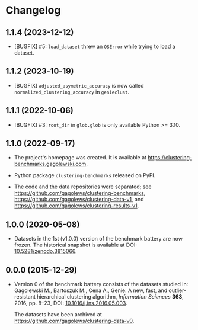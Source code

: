 # Changelog

## 1.1.4 (2023-12-12)

-   [BUGFIX] #5: `load_dataset` threw an `OSError` while trying to load
    a dataset.


## 1.1.2 (2023-10-19)

-   [BUGFIX] `adjusted_asymetric_accuracy` is now called
    `normalized_clustering_accuracy` in `genieclust`.


## 1.1.1 (2022-10-06)

-   [BUGFIX] #3: `root_dir` in `glob.glob` is only available Python >= 3.10.


##  1.1.0 (2022-09-17)

-   The project's homepage was created. It is available at
    <https://clustering-benchmarks.gagolewski.com>.

-   Python package `clustering-benchmarks` released on PyPI.

-   The code and the data repositories were separated; see
    <https://github.com/gagolews/clustering-benchmarks>,
    <https://github.com/gagolews/clustering-data-v1>, and
    <https://github.com/gagolews/clustering-results-v1>.


##  1.0.0 (2020-05-08)

-   Datasets in the 1st (v1.0.0) version of the benchmark
    battery are now frozen. The historical snapshot is available at
    DOI: [10.5281/zenodo.3815066](https://doi.org/10.5281/zenodo.3815066).


##  0.0.0 (2015-12-29)

-   Version 0 of the benchmark battery consists of the datasets
    studied in: Gagolewski M., Bartoszuk M., Cena A.,
    Genie: A new, fast, and outlier-resistant hierarchical
    clustering algorithm, *Information Sciences* **363**, 2016, pp. 8–23,
    DOI: [10.1016/j.ins.2016.05.003](https://doi.org/10.1016/j.ins.2016.05.003).

    The datasets have been archived at
    <https://github.com/gagolews/clustering-data-v0>.
